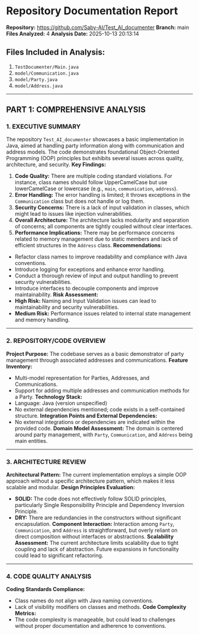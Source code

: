 # Repository Documentation Report
**Repository:** https://github.com/Saby-AI/Test_AI_documenter
**Branch:** main
**Files Analyzed:** 4
**Analysis Date:** 2025-10-13 20:13:14
## Files Included in Analysis:
1. `TestDocumenter/Main.java`
2. `model/Communication.java`
3. `model/Party.java`
4. `model/Address.java`
---
## PART 1: COMPREHENSIVE ANALYSIS
### 1. EXECUTIVE SUMMARY
The repository `Test_AI_documenter` showcases a basic implementation in Java, aimed at handling party information along with communication and address models. The code demonstrates foundational Object-Oriented Programming (OOP) principles but exhibits several issues across quality, architecture, and security.
**Key Findings:**
1. **Code Quality:** There are multiple coding standard violations. For instance, class names should follow UpperCamelCase but use lowerCamelCase or lowercase (e.g., `main`, `communication`, `address`).
2. **Error Handling:** The error handling is limited; it throws exceptions in the `Communication` class but does not handle or log them.
3. **Security Concerns:** There is a lack of input validation in classes, which might lead to issues like injection vulnerabilities.
4. **Overall Architecture:** The architecture lacks modularity and separation of concerns; all components are tightly coupled without clear interfaces.
5. **Performance Implications:** There may be performance concerns related to memory management due to static members and lack of efficient structures in the `Address` class.
**Recommendations:**
- Refactor class names to improve readability and compliance with Java conventions.
- Introduce logging for exceptions and enhance error handling.
- Conduct a thorough review of input and output handling to prevent security vulnerabilities.
- Introduce interfaces to decouple components and improve maintainability.
**Risk Assessment:**
- **High Risk:** Naming and Input Validation issues can lead to maintainability and security vulnerabilities.
- **Medium Risk:** Performance issues related to internal state management and memory handling.
---
### 2. REPOSITORY/CODE OVERVIEW
**Project Purpose:** The codebase serves as a basic demonstrator of party management through associated addresses and communications.
**Feature Inventory:**
- Multi-model representation for Parties, Addresses, and Communications.
- Support for adding multiple addresses and communication methods for a Party.
**Technology Stack:**
- Language: Java (version unspecified)
- No external dependencies mentioned; code exists in a self-contained structure.
**Integration Points and External Dependencies:**
- No external integrations or dependencies are indicated within the provided code.
**Domain Model Assessment:**
The domain is centered around party management, with `Party`, `Communication`, and `Address` being main entities.
---
### 3. ARCHITECTURE REVIEW
**Architectural Pattern:**
The current implementation employs a simple OOP approach without a specific architecture pattern, which makes it less scalable and modular.
**Design Principles Evaluation:**
- **SOLID:** The code does not effectively follow SOLID principles, particularly Single Responsibility Principle and Dependency Inversion Principle.
- **DRY:** There are redundancies in the constructors without significant encapsulation.
**Component Interaction:**
Interaction among `Party`, `Communication`, and `Address` is straightforward, but overly reliant on direct composition without interfaces or abstractions.
**Scalability Assessment:**
The current architecture limits scalability due to tight coupling and lack of abstraction. Future expansions in functionality could lead to significant refactoring.
---
### 4. CODE QUALITY ANALYSIS
**Coding Standards Compliance:**
- Class names do not align with Java naming conventions.
- Lack of visibility modifiers on classes and methods.
**Code Complexity Metrics:**
- The code complexity is manageable, but could lead to challenges without proper documentation and adherence to conventions.